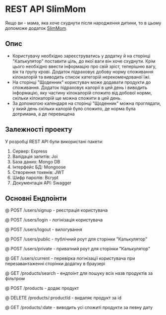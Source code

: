 <h1>REST API SlimMom</h1>
Якщо ви - мама, яка хоче схуднути після народження дитини, то в цьому допоможе додаток
<a href="https://github.com/kilinich-v/slim-mom-frontend">SlimMom</a>.
<h2>Опис</h2>
<ul>
<li>Користувачу необхідно зареєструватись у додатку й на сторінці "Калькулятор" поставити ціль, до якої ваги він хоче схуднути. Крім цього необхідно ввести інформацію про свій зріст, теперішню вагу, вік та групу крові. Додаток підраховує добову норму споживання кілокалорій та виводить список категорій нерекомендованої їжі.</li>
<li>На сторінці "Щоденник" користувач може додавати продукти до споживання. Додаток підраховує калорії в цей день і виводить інформацію, яку частину кілокалорій спожито від добової норми, скільки кілокалорій ще можна спожити в цей день. </li>
<li>За допомогою календаря на сторінці "Щоденник" можна проглядати, у який день скільки калорій було спожито, де норма була дотримана, а де перевищена</li>
</ul>
<h2>Залежності проекту</h2>
У розробці REST API були використані пакети:
<ol>
<li>Сервер: Express</li>
<li>Валідація запитів: Joi</li>
<li>База даних: Mongo DB</li>
<li>Інтерфейс БД: Mongoose</li>
<li>Створення токенів: JWT</li>
<li>Шифр паролів: Bcrypt</li>
<li>Документація API: Swagger</li>
</ol>
<h2>Основні Ендпоінти</h2>

@ POST /users/signup - реєстрація користувача

@ POST /users/login - логінізація користувача

@ POST /users/logout - вилогування

@ POST /users/public - публічний роут для сторінки "Калькулятор"

@ POST /users/private - приватний роут для сторінки "Калькулятор"

@ GET /users/current - перевірка логінізації користувача при перезавантаженні сторінки додатку в браузері

@ GET /products/search - ендпоінт для пошуку всіх назв продуктів за фільтром

@ POST /products - додає продукт

@ DELETE /products/:productId - видаляє продукт за id

@ GET /products/:date - виводить усі спожиті продукти за певну дату
